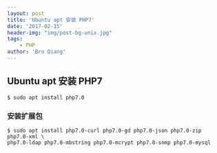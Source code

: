 ```yaml
---
layout: post
title: 'Ubuntu apt 安装 PHP7'
date: '2017-02-15'
header-img: "img/post-bg-unix.jpg"
tags:
    - PHP
author: 'Bro Qiang'
---
```


## Ubuntu apt 安装 PHP7

```shell
$ sudo apt install php7.0
```


### 安装扩展包

```shell
$ sudo apt install php7.0-curl php7.0-gd php7.0-json php7.0-zip php7.0-xml \
php7.0-ldap php7.0-mbstring php7.0-mcrypt php7.0-snmp php7.0-mysql
```


